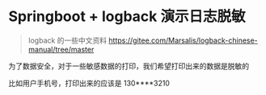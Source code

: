 # Springboot + logback 演示日志脱敏

> logback 的一些中文资料 https://gitee.com/Marsalis/logback-chinese-manual/tree/master

为了数据安全，对于一些敏感数据的打印，我们希望打印出来的数据是脱敏的

比如用户手机号，打印出来的应该是 130****3210
